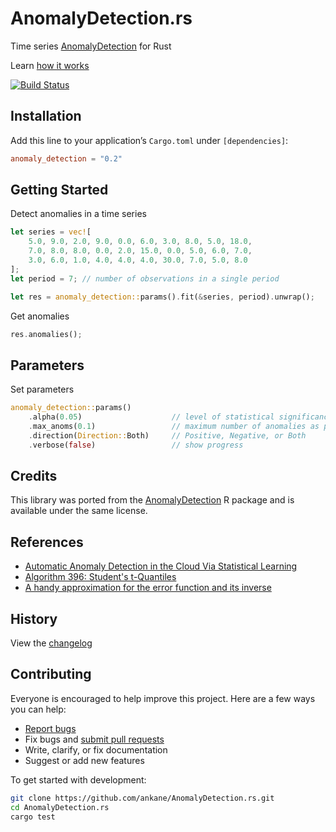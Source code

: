 # AnomalyDetection.rs

Time series [AnomalyDetection](https://github.com/twitter/AnomalyDetection) for Rust

Learn [how it works](https://blog.twitter.com/engineering/en_us/a/2015/introducing-practical-and-robust-anomaly-detection-in-a-time-series)

[![Build Status](https://github.com/ankane/AnomalyDetection.rs/workflows/build/badge.svg?branch=master)](https://github.com/ankane/AnomalyDetection.rs/actions)

## Installation

Add this line to your application’s `Cargo.toml` under `[dependencies]`:

```toml
anomaly_detection = "0.2"
```

## Getting Started

Detect anomalies in a time series

```rust
let series = vec![
    5.0, 9.0, 2.0, 9.0, 0.0, 6.0, 3.0, 8.0, 5.0, 18.0,
    7.0, 8.0, 8.0, 0.0, 2.0, 15.0, 0.0, 5.0, 6.0, 7.0,
    3.0, 6.0, 1.0, 4.0, 4.0, 4.0, 30.0, 7.0, 5.0, 8.0
];
let period = 7; // number of observations in a single period

let res = anomaly_detection::params().fit(&series, period).unwrap();
```

Get anomalies

```rust
res.anomalies();
```

## Parameters

Set parameters

```rust
anomaly_detection::params()
    .alpha(0.05)                    // level of statistical significance
    .max_anoms(0.1)                 // maximum number of anomalies as percent of data
    .direction(Direction::Both)     // Positive, Negative, or Both
    .verbose(false)                 // show progress
```

## Credits

This library was ported from the [AnomalyDetection](https://github.com/twitter/AnomalyDetection) R package and is available under the same license.

## References

- [Automatic Anomaly Detection in the Cloud Via Statistical Learning](https://arxiv.org/abs/1704.07706)
- [Algorithm 396: Student's t-Quantiles](https://dl.acm.org/doi/10.1145/355598.355600)
- [A handy approximation for the error function and its inverse](https://drive.google.com/file/d/0B2Mt7luZYBrwZlctV3A3eF82VGM/view?resourcekey=0-UQpPhwZgzP0sF4LHBDlLtg)

## History

View the [changelog](https://github.com/ankane/AnomalyDetection.rs/blob/master/CHANGELOG.md)

## Contributing

Everyone is encouraged to help improve this project. Here are a few ways you can help:

- [Report bugs](https://github.com/ankane/AnomalyDetection.rs/issues)
- Fix bugs and [submit pull requests](https://github.com/ankane/AnomalyDetection.rs/pulls)
- Write, clarify, or fix documentation
- Suggest or add new features

To get started with development:

```sh
git clone https://github.com/ankane/AnomalyDetection.rs.git
cd AnomalyDetection.rs
cargo test
```
